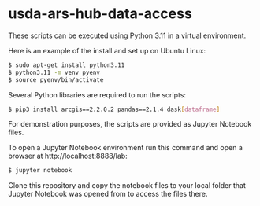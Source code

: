 # usda-ars-hub-data-access

These scripts can be executed using Python 3.11 in a virtual environment.

Here is an example of the install and set up on Ubuntu Linux:
```bash
$ sudo apt-get install python3.11
$ python3.11 -m venv pyenv
$ source pyenv/bin/activate
```

Several Python libraries are required to run the scripts:
```bash
$ pip3 install arcgis==2.2.0.2 pandas==2.1.4 dask[dataframe]
```

For demonstration purposes, the scripts are provided as Jupyter Notebook files.

To open a Jupyter Notebook environment run this command and open a browser at http://localhost:8888/lab:
```bash
$ jupyter notebook
```

Clone this repository and copy the notebook files to your local folder that Jupyter Notebook was opened from to access the files there.
